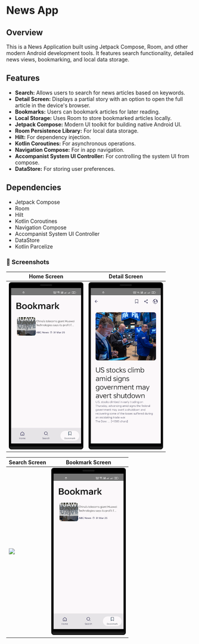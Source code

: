 # News App

## Overview

This is a News Application built using Jetpack Compose, Room, and other modern Android development tools. It features search functionality, detailed news views, bookmarking, and local data storage.

## Features

* **Search:** Allows users to search for news articles based on keywords.
* **Detail Screen:** Displays a partial story with an option to open the full article in the device's browser.
* **Bookmarks:** Users can bookmark articles for later reading.
* **Local Storage:** Uses Room to store bookmarked articles locally.
* **Jetpack Compose:** Modern UI toolkit for building native Android UI.
* **Room Persistence Library:** For local data storage.
* **Hilt:** For dependency injection.
* **Kotlin Coroutines:** For asynchronous operations.
* **Navigation Compose:** For in app navigation.
* **Accompanist System UI Controller:** For controlling the system UI from compose.
* **DataStore:** For storing user preferences.

## Dependencies

* Jetpack Compose
* Room
* Hilt
* Kotlin Coroutines
* Navigation Compose
* Accompanist System UI Controller
* DataStore
* Kotlin Parcelize

### 📱 Screenshots

| Home Screen                                      | Detail Screen                                               |
|--------------------------------------------------|-------------------------------------------------------------|
| <img src="screenshots/bookmark.png" width="200"> | <img src="screenshots/detail.png" width="200"> |


| Search Screen                                | Bookmark Screen                                  |
|----------------------------------------------|--------------------------------------------------|
| <img src="screenshots/bookmark" width="200"> | <img src="screenshots/bookmark.png" width="200"> |

